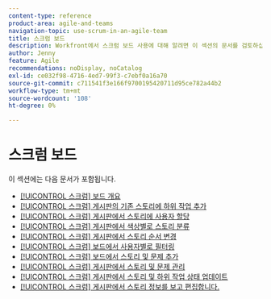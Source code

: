```yaml
---
content-type: reference
product-area: agile-and-teams
navigation-topic: use-scrum-in-an-agile-team
title: 스크럼 보드
description: Workfront에서 스크럼 보드 사용에 대해 알려면 이 섹션의 문서를 검토하십시오.
author: Jenny
feature: Agile
recommendations: noDisplay, noCatalog
exl-id: ce032f98-4716-4ed7-99f3-c7ebf0a16a70
source-git-commit: c711541f3e166f9700195420711d95ce782a44b2
workflow-type: tm+mt
source-wordcount: '108'
ht-degree: 0%

---
```


# 스크럼 보드

이 섹션에는 다음 문서가 포함됩니다.

* [[!UICONTROL 스크럼] 보드 개요](../../../agile/use-scrum-in-an-agile-team/scrum-board/scrum-board-overview.md)
* [[!UICONTROL 스크럼] 게시판의 기존 스토리에 하위 작업 추가](../../../agile/use-scrum-in-an-agile-team/scrum-board/add-a-subtask-to-an-existing-story-scrum.md)
* [[!UICONTROL 스크럼] 게시판에서 스토리에 사용자 할당](../../../agile/use-scrum-in-an-agile-team/scrum-board/assign-users-to-a-story-scrum.md)
* [[!UICONTROL 스크럼] 게시판에서 색상별로 스토리 분류](../../../agile/use-scrum-in-an-agile-team/scrum-board/categorize-stories-by-color.md)
* [[!UICONTROL 스크럼] 게시판에서 스토리 순서 변경](../../../agile/use-scrum-in-an-agile-team/scrum-board/change-order-of-stories.md)
* [[!UICONTROL 스크럼] 보드에서 사용자별로 필터링](../../../agile/use-scrum-in-an-agile-team/scrum-board/filter-by-user-scrum-board.md)
* [[!UICONTROL 스크럼] 보드에서 스토리 및 문제 추가](../../../agile/use-scrum-in-an-agile-team/scrum-board/add-story-from-scrum-board.md)
* [[!UICONTROL 스크럼] 게시판에서 스토리 및 문제 관리](../../../agile/use-scrum-in-an-agile-team/scrum-board/manage-scrum-board.md)
* [[!UICONTROL 스크럼] 게시판에서 스토리 및 하위 작업 상태 업데이트](../../../agile/use-scrum-in-an-agile-team/scrum-board/update-status-of-stories-and-subtasks.md)
* [[!UICONTROL 스크럼] 게시판에서 스토리 정보를 보고 편집합니다.](../../../agile/use-scrum-in-an-agile-team/scrum-board/view-and-edit-story-info.md)

